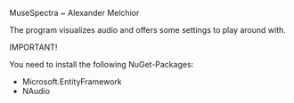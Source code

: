 MuseSpectra
~ Alexander Melchior

The program visualizes audio and offers some settings to play around with.


IMPORTANT!

You need to install the following NuGet-Packages:
- Microsoft.EntityFramework
- NAudio
